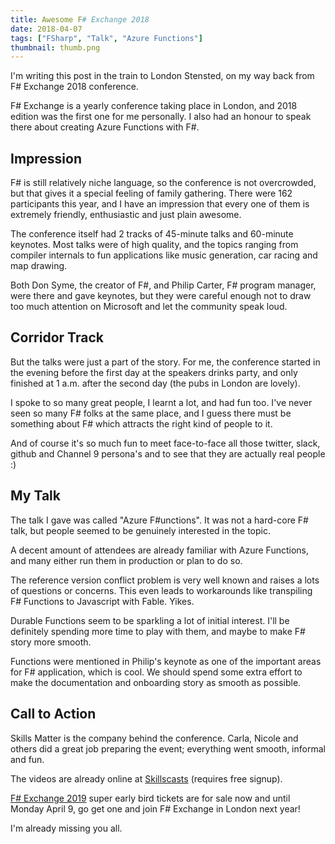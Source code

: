 ```yaml
---
title: Awesome F# Exchange 2018
date: 2018-04-07
tags: ["FSharp", "Talk", "Azure Functions"]
thumbnail: thumb.png
---
```


I'm writing this post in the train to London Stensted, on my way back from F# Exchange 2018
conference.

F# Exchange is a yearly conference taking place in London, and 2018 edition was the first one
for me personally. I also had an honour to speak there about creating Azure Functions with
F#.

Impression
----------

F# is still relatively niche language, so the conference is not overcrowded, but that gives
it a special feeling of family gathering. There were 162 participants this year, and I have an
impression that every one of them is extremely friendly, enthusiastic and just plain awesome.

The conference itself had 2 tracks of 45-minute talks and 60-minute keynotes. Most talks were
of high quality, and the topics ranging from compiler internals to fun applications like
music generation, car racing and map drawing.

Both Don Syme, the creator of F#, and Philip Carter, F# program manager, were there and gave
keynotes, but they were careful enough not to draw too much attention on Microsoft and let
the community speak loud.

Corridor Track
--------------

But the talks were just a part of the story. For me, the conference started in the evening
before the first day at the speakers drinks party, and only finished at 1 a.m. after the
second day (the pubs in London are lovely).

I spoke to so many great people, I learnt a lot, and had fun too. I've never seen so many
F# folks at the same place, and I guess there must be something about F# which attracts
the right kind of people to it.

And of course it's so much fun to meet face-to-face all those twitter, slack, github and
Channel 9 persona's and to see that they are actually real people :)

My Talk
-------

The talk I gave was called "Azure F#unctions". It was not a hard-core F# talk, but people
seemed to be genuinely interested in the topic.

A decent amount of attendees are already familiar with Azure Functions, and many either run
them in production or plan to do so.

The reference version conflict problem is very well known and raises a lots of questions
or concerns. This even leads to workarounds like transpiling F# Functions to Javascript
with Fable. Yikes.

Durable Functions seem to be sparkling a lot of initial interest. I'll be definitely
spending more time to play with them, and maybe to make F# story more smooth.

Functions were mentioned in Philip's keynote as one of the important areas for F#
application, which is cool. We should spend some extra effort to make the documentation
and onboarding story as smooth as possible.

Call to Action
--------------

Skills Matter is the company behind the conference. Carla, Nicole and others did a great
job preparing the event; everything went smooth, informal and fun.

The videos are already online at [Skillscasts](https://skillsmatter.com/conferences/9419-f-sharp-exchange-2018#skillscasts)
(requires free signup).

[F# Exchange 2019](https://skillsmatter.com/conferences/10869-f-sharp-exchange-2019)
super early bird tickets are for sale now and until Monday April 9, go
get one and join F# Exchange in London next year!

I'm already missing you all.